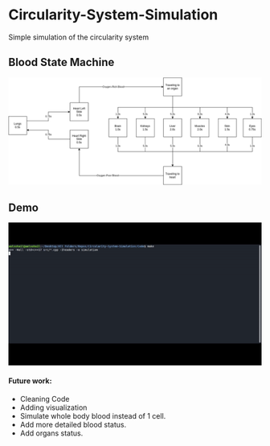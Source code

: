 # Circularity-System-Simulation
Simple simulation of the circularity system

## Blood State Machine
![State Machine](Appends/Img/Blood%20State%20Machine.png)

## Demo
![Simulation Demo](Appends/Img/Demo.gif)

#### Future work:
- Cleaning Code
- Adding visualization
- Simulate whole body blood instead of 1 cell.
- Add more detailed blood status.
- Add organs status.
